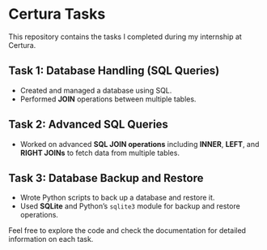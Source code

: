 # Certura Tasks

This repository contains the tasks I completed during my internship at Certura.

## Task 1: Database Handling (SQL Queries)
- Created and managed a database using SQL.
- Performed **JOIN** operations between multiple tables.

## Task 2: Advanced SQL Queries
- Worked on advanced **SQL JOIN operations** including **INNER**, **LEFT**, and **RIGHT JOINs** to fetch data from multiple tables.

## Task 3: Database Backup and Restore
- Wrote Python scripts to back up a database and restore it.
- Used **SQLite** and Python’s `sqlite3` module for backup and restore operations.

Feel free to explore the code and check the documentation for detailed information on each task.
